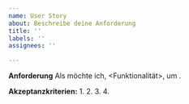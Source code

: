 ```yaml
---
name: User Story
about: Beschreibe deine Anforderung
title: ''
labels: ''
assignees: ''

---
```


**Anforderung**
Als <Rolle> möchte ich, <Funktionalität>, um <Grund>.

**Akzeptanzkriterien:**
1. 
2.
3.
4.

